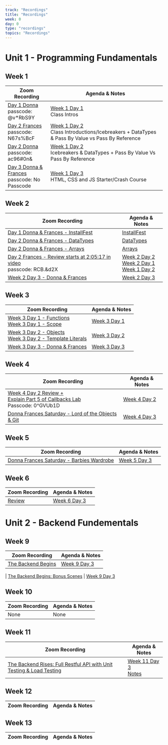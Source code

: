 ```yaml
---
track: "Recordings"
title: "Recordings"
week: 0
day: 0
type: "recordings"
topics: "Recordings"
---
```


# Unit 1 - Programming Fundamentals

## Week 1
| Zoom Recording  | Agenda & Notes |
| ----- | ------ |
[Day 1 Donna](https://zoom.us/rec/share/pS2PHogjDNm2uujpGyxV55d16xz6gckh5DoDgVfchAbgAiSsXLFz8PzoxUMI_aEv.oAqn1RZ9_Hvx2ZUS?iet=jXSzM_E0KgtJddQ3GaID0wQ7cND6Cmh_nEda6VoKPM4.AG.G-WuG2egxXq-tnz4pU9EQPoFfUuqAk4pK_Rf2VU8XNwL5gzCgSGxw7prSub-r504qf31BoDDkffqNNtwItx36u__GerefQdHPqyQAGrA0hGTDQs8TlxhnEZ_FDThUqchkE0Zq_Efrp6xNOH-.jsh99sYr-8NrRsOl3YLD8A.pVKWj0BRVo_W7btg) <br> passcode: @v*RbS9Y | [Week 1 Day 1](/unit1/week-1/day-1) <br> Class Intros |
[Day 2 Frances](https://generalassembly.zoom.us/rec/play/JZeUv_-OUjRl8QcjW1NPZFLiP5G0UgKIjLXMI7xs4ORmFBRZhozpnnPOtDsvM94bhYY4b9Q3dRq9TdUJ.Q4hSzAgf9oZ0zG_O?continueMode=true&_x_zm_rtaid=IsT2ZIS6TFWuLZSVkoTe5Q.1680190198479.1c5563f3b95851ac68f654fa5ec204f4&_x_zm_rhtaid=108) <br> passcode: N67s%BcF | [Week 1 Day 2](/unit1/week-1/day-1) <br> Class Introductions/Icebreakers + DataTypes & Pass By Value vs Pass By Reference |
[Day 2 Donna](https://zoom.us/rec/share/mn3QjQ_3GkRnv7h_OBnpk1QDvaDOeTqgt2d-CNXjA6jJI68gupHYBii39gYE8zdJ.Bqir7Rgx5SdRmAQa?iet=8g2sz3xFcTLa8DqVAcAGUGo-bJWfP5dQ34AS57Y4yAc.AG.0QlnsjQm-N_OG7VNVglhJse8m5vyoVm5kMLCAh3WJka6TCYjPZx2UunKZj1UthnVP2IfCWlpceVP-2OJE3-McgDo7m2g2p899sQFj__JltSSqPb5Vv-AP77Tmq8X-pJh-nH5g0FI-nU_wWJw.PLdEbrBTryI-8J7Pg7mllw.dAnpuCJSlKfgXAZS) <br> passcode: ac96#0n& | [Week 1 Day 2](/unit1/week-1/day-2) <br> Icebreakers & DataTypes + Pass By Value Vs Pass By Reference|
[Day 3 Donna & Frances](https://generalassembly.zoom.us/rec/share/dt44Jj_jt0VHq2DccxqpeBeLODfEwzqCw2J9lybXVR5hOPMlvwjoHleI6BA8G8du.edfJi6c0FCuDtKFK) <br> passcode: No Passcode | [Week 1 Day 3](/unit1/week-1/day-3) <br> HTML, CSS and JS Starter/Crash Course |


## Week 2
| Zoom Recording  | Agenda & Notes |
| ----- | ------ |
 [Day 1 Donna & Frances - InstallFest](https://asset.cloudinary.com/seventh-ave-inc/6cc92d9fd0476ef56311d8d96b1bfc31) | [InstallFest](/unit1/week-2/day-1/installfest)
[Day 2 Donna & Frances - DataTypes](https://generalassembly.wistia.com/medias/4s5qww304l) | [DataTypes](/unit1/week-2/day-2/data-types)
[Day 2 Donna & Frances - Arrays](https://generalassembly.wistia.com/medias/o6l147daj6) | [Arrays](/unit1/week-2/day-2/arrays)
[Day 2 Frances - Review starts at 2:05:17 in video](https://generalassembly.zoom.us/rec/share/vyZXyAmvm1lCpKoceTKN8JHidi5JLrBZmx40JR3BSl_evbAJutFmWJA9JsHmqz56.POdn3hPjpuIbNWB4) <br> passcode: RCB.&d2X| [Week 2 Day 2](/unit1/week-2/day-2) <br> [Week 2 Day 1](/unit1/week-2/day-1) <br> [Week 1 Day 2](/unit1/week-1/day-2)
|[Week 2 Day 3 - Donna & Frances](https://generalassembly.zoom.us/rec/share/pkpJYqrRBjY8JdZ-27UbHdswL66QStWdcpepDDyHKcHENaQdpDf0hKdsrUWS4O06.0bK6zBSkBjPNAleY)| [Week 2 Day 3](/unit1/week-2/day-3)


## Week 3
| Zoom Recording  | Agenda & Notes |
| ----- | ------ |
|[Week 3 Day 1 - Functions](https://generalassembly.wistia.com/medias/t55r0ogot6) <br> [Week 3 Day 1 - Scope](https://generalassembly.wistia.com/medias/b0gzx73ock) | [Week 3 Day 1](/unit1/week-3/day-1)
|[Week 3 Day 2 - Objects](https://generalassembly.wistia.com/medias/cnc2g0ypgl)<br>[Week 3 Day 2 - Template Literals](https://generalassembly.wistia.com/medias/qkhuid393g) | [Week 3 Day 2](/unit1/week-3/day-2)
|[Week 3 Day 3 - Donna & Frances](https://generalassembly.zoom.us/rec/share/2dnDytBlIUyYMqBYqu9ivONyYCVaz_0nr1OCOp8A5Q1Tn9M7jrrrmMW3RMRsPawl.ZkkTNFrpE0TuuGF3)| [Week 3 Day 3](/unit1/week-3/day-3)


## Week 4
| Zoom Recording  | Agenda & Notes |
| ----- | ------ |
| [ Week 4 Day 2 Review + <br> Explain Part 5 of Callbacks Lab ](https://generalassembly.zoom.us/rec/share/V3DQeZsWOYzQVkEED7iuxLiA9RE_X1cEfPYpqXDBciVaWf4LystaJh0IV73gU1B-.FzfUsaR55rrq7ahK) <br> Passcode: 0^GVUb1D| [Week 4 Day 2](/unit1/week-4/day-2)|
|[Donna Frances Saturday - Lord of the Objects & Git](https://generalassembly.zoom.us/rec/share/sBZZvLGfw-gDMvVzlmjVbXOn_I1xPBtOvpZqijXbDPGVCcesc92gwDyrhe5Ijuuk.Lv6z5bpuU0fywLvP)| [Week 4 Day 3](/unit1/week-4/day-3)

## Week 5
| Zoom Recording | Agenda & Notes |
| ---------------| -------------- |
|[Donna Frances Saturday - Barbies Wardrobe](https://generalassembly.zoom.us/rec/share/dA_8jxeBMN0niMHRQ3LovJbA-vD3R-IiA0MrunZgKfTDDtAqxjxGn8wuQzF2Ts0-.dUo0p6yLPpN3P1kC)| [Week 5 Day 3](/unit1/week-5/day-3)

## Week 6
| Zoom Recording | Agenda & Notes |
| ---------------| -------------- |
| [Review](https://generalassembly.zoom.us/rec/share/UuRi9x6lWeq2qtRlniTAb3P5BCFegbxQya1HvCNfjgY904Rjd5-fPiZ3zt07NQ.aEcOYb0HYRVRQ5sN) | [Week 6 Day 3](/unit1/week-6/day-3)

 
# Unit 2 - Backend Fundementals

## Week 9
| Zoom Recording | Agenda & Notes |
| ---------------| -------------- |
| [The Backend Begins](https://generalassembly.zoom.us/rec/share/g5Y3Z1ehipfHdC21x6ejx8_-AviYtn0vFtvEnZjjMJZf7JMSJ4TL6yjkQ7juxQ-3.U9Ugx1rVqCjFXWFy?startTime=1684590630000) | [Week 9 Day 3](/unit2/week-9/day-3)

| [The Backend Begins: Bonus Scenes](https://generalassembly.zoom.us/rec/share/g5Y3Z1ehipfHdC21x6ejx8_-AviYtn0vFtvEnZjjMJZf7JMSJ4TL6yjkQ7juxQ-3.U9Ugx1rVqCjFXWFy?startTime=1684616884000) | [Week 9 Day 3](/unit2/week-9/day-3)


## Week 10
| Zoom Recording | Agenda & Notes |
| ---------------| -------------- |
None | None


## Week 11
| Zoom Recording | Agenda & Notes |
| ---------------| -------------- |
[The Backend Rises: Full Restful API with Unit Testing & Load Testing](https://generalassembly.zoom.us/rec/share/hoBxZjUxxUdVNKQEVbMFPZdLU70uD2iPLIx7Gl8kHay0hFaHqi-N3GyK8GGb0xUP.qNNHQBIIBwHROfZK) | [Week 11 Day 3](/unit2/week-11/day-3) <br> [Notes](/unit2/week-11/day-3/notes)

## Week 12
| Zoom Recording | Agenda & Notes |
| ---------------| -------------- |



## Week 13
| Zoom Recording | Agenda & Notes |
| ---------------| -------------- |

<!--

## Week 14
| Zoom Recording | Agenda & Notes |
| ---------------| -------------- |


## Week 15
| Zoom Recording | Agenda & Notes |
| ---------------| -------------- |



## Week 16
| Zoom Recording | Agenda & Notes |
| ---------------| -------------- |


# Week 18

| Zoom Recording | Agenda & Notes |
| ---------------| -------------- |



# Week 19
| Zoom Recording | Agenda & Notes |
| ---------------| -------------- |


# Week 20
| Zoom Recording | Agenda & Notes |
| ---------------| -------------- |


# Week 21
| Zoom Recording | Agenda & Notes |
| ---------------| -------------- |


# Week 22
| Zoom Recording | Agenda & Notes |
| ---------------| -------------- |


# Bonus Lecture
| Video Link| Code |
| ---------------| -------------- |



# Week 24
| Zoom Recording | Agenda & Notes |
| ---------------| -------------- |



# Week 25
| Zoom Recording | Agenda & Notes |
| ---------------| -------------- |




# Week 26 
| Zoom Recording | Agenda & Notes |
| ---------------| -------------- |
 -->
